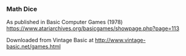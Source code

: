 ### Math Dice

As published in Basic Computer Games (1978)
https://www.atariarchives.org/basicgames/showpage.php?page=113

Downloaded from Vintage Basic at
http://www.vintage-basic.net/games.html
